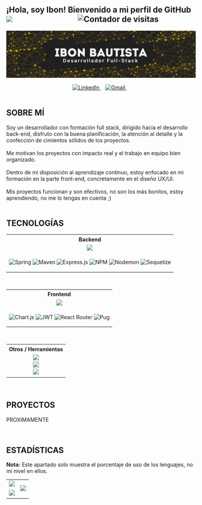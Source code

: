 ## ¡Hola, soy Ibon! Bienvenido a mi perfil de GitHub <img src="https://media.giphy.com/media/hvRJCLFzcasrR4ia7z/giphy.gif" width="15"> &nbsp;&nbsp;&nbsp;&nbsp;&nbsp;&nbsp;&nbsp;&nbsp;&nbsp;&nbsp;&nbsp;&nbsp;&nbsp;&nbsp;&nbsp;&nbsp;&nbsp;&nbsp;&nbsp;&nbsp;&nbsp;&nbsp;&nbsp;&nbsp;&nbsp;&nbsp;&nbsp;&nbsp;&nbsp;&nbsp;&nbsp;&nbsp;&nbsp;&nbsp;<img src="https://komarev.com/ghpvc/?username=tu-usuario&style=flat&color=blue" alt="Contador de visitas" />

![Mi Banner](https://github.com/ibonbautista/ibonbautista/blob/main/banner.png?raw=true)

<div align="center">
  <a href="https://www.linkedin.com/in/ibon-bautista/" target="_blank">
    <img src="https://img.shields.io/badge/LinkedIn-0A66C2?style=for-the-badge&logo=linkedin&logoColor=white" alt="LinkedIn" />
  </a>
  &nbsp;&nbsp;
  <a href="mailto:ibonbautista@gmail.com">
    <img src="https://img.shields.io/badge/Gmail-D14836?style=for-the-badge&logo=gmail&logoColor=white" alt="Gmail" />
  </a>
  &nbsp;&nbsp;
  <!-- <a href="https://tu-portafolio.com" target="_blank">
    <img src="https://img.shields.io/badge/Portfolio-000000?style=for-the-badge&logo=About.me&logoColor=white" alt="Portfolio" />
  </a> -->
</div>
<br/>


## SOBRE MÍ
Soy un desarrollador con formación full stack, dirigido hacia el desarrollo back-end, disfruto con la buena planificación, la atención al detalle y la confección de cimientos sólidos de los proyectos.<br/>
<br/>
Me motivan los proyectos con impacto real y el trabajo en equipo bien organizado.<br/>
<br/>
Dentro de mi disposición al aprendizaje continuo, estoy enfocado en mi formación en la parte front-end, concretamente en el diseño UX/UI.<br/>
<br/>
Mis proyectos funcionan y son efectivos, no son los más bonitos, estoy aprendiendo, no me lo tengas en cuenta ;)
<br/><br/>


## TECNOLOGÍAS
<div align="center">
<table width="100%">
  <tr>
    <th align="center">Backend</th>
  </tr>
  <tr align="center">
    <td><img width="500px" src="https://skillicons.dev/icons?i=java,php,nodejs,mongo,mysql&perline=10"  /></td>
  </tr>
  <tr align="center">
    <td>
	    
![Spring](https://img.shields.io/badge/spring-%236DB33F.svg?style=for-the-badge&logo=spring&logoColor=white)
![Maven](https://img.shields.io/badge/apachemaven-C71A36.svg?style=for-the-badge&logo=apachemaven&logoColor=white)
![Express.js](https://img.shields.io/badge/express.js-%23404d59.svg?style=for-the-badge&logo=express&logoColor=%2361DAFB)
![NPM](https://img.shields.io/badge/NPM-%23CB3837.svg?style=for-the-badge&logo=npm&logoColor=white)
![Nodemon](https://img.shields.io/badge/NODEMON-%23323330.svg?style=for-the-badge&logo=nodemon&logoColor=%BBDEAD)
![Sequelize](https://img.shields.io/badge/Sequelize-52B0E7?style=for-the-badge&logo=Sequelize&logoColor=white)
    </td>
  </tr>
</table><br/>

<table width="100%">
  <tr>
    <th align="center">Frontend</th>
  </tr>
  <tr align="center">
    <td><img width="400px" src="https://skillicons.dev/icons?i=html,css,js,react&perline=10" /></td>
  </tr>
  <tr align="center">
    <td>
	    
![Chart.js](https://img.shields.io/badge/chart.js-F5788D.svg?style=for-the-badge&logo=chart.js&logoColor=white)
![JWT](https://img.shields.io/badge/JWT-black?style=for-the-badge&logo=JSON%20web%20tokens)
![React Router](https://img.shields.io/badge/React_Router-CA4245?style=for-the-badge&logo=react-router&logoColor=white)
![Pug](https://img.shields.io/badge/Pug-FFF?style=for-the-badge&logo=pug&logoColor=A86454)
    </td>
  </tr>
</table><br/>

<table width="100%">
  <tr>
    <th align="center">Otros / Herramientas</th>
  </tr>
  <tr align="center">
    <td>
	<img width="300px" src="https://skillicons.dev/icons?i=wordpress,docker,linux&perline=10" /><br/>
	<img width="300px" src="https://skillicons.dev/icons?i=md,postman,eclipse&perline=10" /><br/>
        <img width="300px" src="https://skillicons.dev/icons?i=git,github,gitlab&perline=10" />
    </td>
  </tr>
</table>
</div>
<br/>

## PROYECTOS
PROXIMAMENTE
<!-- <div align="center">
  <table width="1000px">
  <tr>
    <td width="50%" align="center">
      <strong><a href="https://github.com/IbonUR/la-salle-club" target="_blank">La Salle Club</a></strong><br/><br/>
      <img alt="Stars" src="https://img.shields.io/github/stars/DenverCoder1/LaTeX-Gboard-Dictionary?style=flat-square&labelColor=343b41"/>
      <img alt="Forks" src="https://img.shields.io/github/forks/DenverCoder1/LaTeX-Gboard-Dictionary?style=flat-square&labelColor=343b41"/><br/><br/>
      <small>Gestión de clubes deportivos, equipos y partidos.</small><br/><br/>
      <small><i>Node.js · Express · MongoDB</i></small><br/><br/>
      🔗 <a href="https://github.com/IbonUR/la-salle-club" target="_blank">Repo</a> · <a href="https://la-salle-club.vercel.app" target="_blank">Demo</a>
    </td>
    <td width="50%">
      <strong><a href="https://github.com/IbonUR/la-salle-club" target="_blank">🏀 La Salle Club</a></strong><br/>
      <img alt="Stars" src="https://img.shields.io/github/stars/DenverCoder1/LaTeX-Gboard-Dictionary?style=flat-square&labelColor=343b41"/>
      <img alt="Forks" src="https://img.shields.io/github/forks/DenverCoder1/LaTeX-Gboard-Dictionary?style=flat-square&labelColor=343b41"/><br/>
      <small>Gestión de clubes deportivos, equipos y partidos.</small><br/>
      <small><i>Node.js · Express · MongoDB</i></small><br/>
      🔗 <a href="https://github.com/IbonUR/la-salle-club" target="_blank">Repo</a> · <a href="https://la-salle-club.vercel.app" target="_blank">Demo</a>
    </td>
  </tr>
  <tr>
    <td width="50%">
      <strong><a href="https://github.com/IbonUR/la-salle-club" target="_blank">🏀 La Salle Club</a></strong><br/>
      <img alt="Stars" src="https://img.shields.io/github/stars/DenverCoder1/LaTeX-Gboard-Dictionary?style=flat-square&labelColor=343b41"/>
      <img alt="Forks" src="https://img.shields.io/github/forks/DenverCoder1/LaTeX-Gboard-Dictionary?style=flat-square&labelColor=343b41"/><br/>
      <small>Gestión de clubes deportivos, equipos y partidos.</small><br/>
      <small><i>Node.js · Express · MongoDB</i></small><br/>
      🔗 <a href="https://github.com/IbonUR/la-salle-club" target="_blank">Repo</a> · <a href="https://la-salle-club.vercel.app" target="_blank">Demo</a>
    </td>
	  <td width="50%">
      <strong><a href="https://github.com/IbonUR/la-salle-club" target="_blank">🏀 La Salle Club</a></strong><br/>
      <img alt="Stars" src="https://img.shields.io/github/stars/DenverCoder1/LaTeX-Gboard-Dictionary?style=flat-square&labelColor=343b41"/>
      <img alt="Forks" src="https://img.shields.io/github/forks/DenverCoder1/LaTeX-Gboard-Dictionary?style=flat-square&labelColor=343b41"/><br/>
      <small>Gestión de clubes deportivos, equipos y partidos.</small><br/>
      <small><i>Node.js · Express · MongoDB</i></small><br/>
      🔗 <a href="https://github.com/IbonUR/la-salle-club" target="_blank">Repo</a> · <a href="https://la-salle-club.vercel.app" target="_blank">Demo</a>
    </td>
  </tr>
</table>
</div>
<br/> -->
<br/>

## ESTADÍSTICAS
  <b>Nota:</b> Este apartado solo muestra el porcentaje de uso de los lenguajes, no mi nivel en ellos.
<div align="center">
 <table style="border: none; background: none;">
  <tr align="center">
    <td>
      <img src="https://github-readme-stats.vercel.app/api?username=ibonbautista&theme=merko&hide_border=false&include_all_commits=true&count_private=true" />
    </td>
    <td rowspan="2">
      <img src="https://github-readme-stats.vercel.app/api/top-langs/?username=ibonbautista&theme=merko&hide_border=false&include_all_commits=true&count_private=true&layout=compact" />
    </td>
  </tr>
  <tr>
    <td>
      <img src="https://nirzak-streak-stats.vercel.app/?user=ibonbautista&theme=merko&hide_border=false" />
    </td>
  </tr>
</div>
</table>
